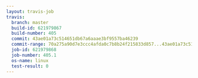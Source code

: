 ```yaml
---
layout: travis-job
travis:
  branch: master
  build-id: 621979867
  build-number: 405
  commit: 43ae01a73c514651db67a6aaae3bf9557ba46239
  commit-range: 70a275a90d7e3ccc4afda0c7b8b24f215833d857...43ae01a73c514651db67a6aaae3bf9557ba46239
  job-id: 621979868
  job-number: 405.1
  os-name: linux
  test-result: 0
---
```

